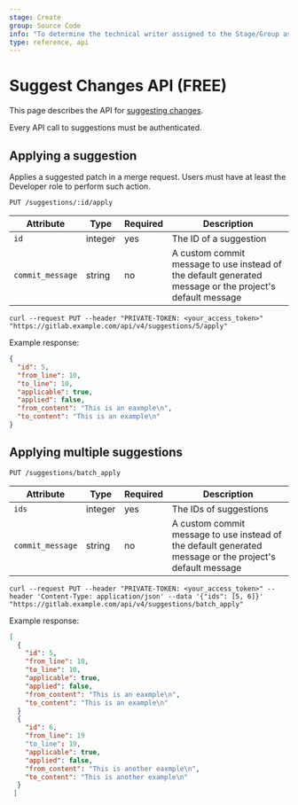 ```yaml
---
stage: Create
group: Source Code
info: "To determine the technical writer assigned to the Stage/Group associated with this page, see https://about.gitlab.com/handbook/product/ux/technical-writing/#assignments"
type: reference, api
---
```


# Suggest Changes API **(FREE)**

This page describes the API for [suggesting changes](../user/project/merge_requests/reviews/suggestions.md).

Every API call to suggestions must be authenticated.

## Applying a suggestion

Applies a suggested patch in a merge request. Users must have
at least the Developer role to perform such action.

```plaintext
PUT /suggestions/:id/apply
```

| Attribute | Type | Required | Description |
| --------- | ---- | -------- | ----------- |
| `id` | integer | yes | The ID of a suggestion |
| `commit_message` | string | no | A custom commit message to use instead of the default generated message or the project's default message |

```shell
curl --request PUT --header "PRIVATE-TOKEN: <your_access_token>" "https://gitlab.example.com/api/v4/suggestions/5/apply"
```

Example response:

```json
{
  "id": 5,
  "from_line": 10,
  "to_line": 10,
  "applicable": true,
  "applied": false,
  "from_content": "This is an eaxmple\n",
  "to_content": "This is an example\n"
}
```

## Applying multiple suggestions

```plaintext
PUT /suggestions/batch_apply
```

| Attribute | Type | Required | Description |
| --------- | ---- | -------- | ----------- |
| `ids` | integer | yes | The IDs of suggestions |
| `commit_message` | string | no | A custom commit message to use instead of the default generated message or the project's default message |

```shell
curl --request PUT --header "PRIVATE-TOKEN: <your_access_token>" --header 'Content-Type: application/json' --data '{"ids": [5, 6]}' "https://gitlab.example.com/api/v4/suggestions/batch_apply"
```

Example response:

```json
[
  {
    "id": 5,
    "from_line": 10,
    "to_line": 10,
    "applicable": true,
    "applied": false,
    "from_content": "This is an eaxmple\n",
    "to_content": "This is an example\n"
  }
  {
    "id": 6,
    "from_line": 19
    "to_line": 19,
    "applicable": true,
    "applied": false,
    "from_content": "This is another eaxmple\n",
    "to_content": "This is another example\n"
  }
 ]
```
